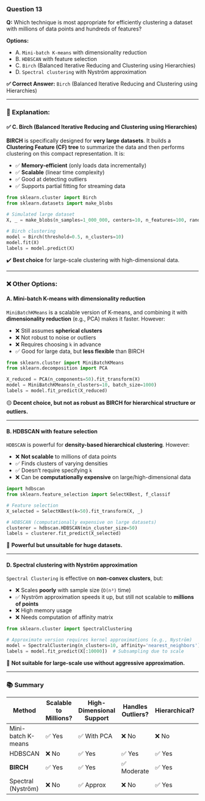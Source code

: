 ### **Question 13**

**Q:** Which technique is most appropriate for efficiently clustering a dataset with millions of data points and hundreds of features?

**Options:**

* A. `Mini-batch K-means` with dimensionality reduction
* B. `HDBSCAN` with feature selection
* C. `Birch` (Balanced Iterative Reducing and Clustering using Hierarchies)
* D. `Spectral clustering` with Nyström approximation

**✅ Correct Answer:** `Birch` (Balanced Iterative Reducing and Clustering using Hierarchies)

---

### 🧠 Explanation:

#### ✅ C. **Birch (Balanced Iterative Reducing and Clustering using Hierarchies)**

**BIRCH** is specifically designed for **very large datasets**. It builds a **Clustering Feature (CF) tree** to summarize the data and then performs clustering on this compact representation. It is:

* ✅ **Memory-efficient** (only loads data incrementally)
* ✅ **Scalable** (linear time complexity)
* ✅ Good at detecting outliers
* ✅ Supports partial fitting for streaming data

```python
from sklearn.cluster import Birch
from sklearn.datasets import make_blobs

# Simulated large dataset
X, _ = make_blobs(n_samples=1_000_000, centers=10, n_features=100, random_state=42)

# Birch clustering
model = Birch(threshold=0.5, n_clusters=10)
model.fit(X)
labels = model.predict(X)
```

✔️ **Best choice** for large-scale clustering with high-dimensional data.

---

### ❌ Other Options:

#### A. **Mini-batch K-means with dimensionality reduction**

`MiniBatchKMeans` is a scalable version of K-means, and combining it with **dimensionality reduction** (e.g., PCA) makes it faster. However:

* ❌ Still assumes **spherical clusters**
* ❌ Not robust to noise or outliers
* ❌ Requires choosing `k` in advance
* ✅ Good for large data, but **less flexible** than BIRCH

```python
from sklearn.cluster import MiniBatchKMeans
from sklearn.decomposition import PCA

X_reduced = PCA(n_components=50).fit_transform(X)
model = MiniBatchKMeans(n_clusters=10, batch_size=1000)
labels = model.fit_predict(X_reduced)
```

🟡 **Decent choice, but not as robust as BIRCH for hierarchical structure or outliers.**

---

#### B. **HDBSCAN with feature selection**

`HDBSCAN` is powerful for **density-based hierarchical clustering**. However:

* ❌ **Not scalable** to millions of data points
* ✅ Finds clusters of varying densities
* ✅ Doesn’t require specifying `k`
* ❌ Can be **computationally expensive** on large/high-dimensional data

```python
import hdbscan
from sklearn.feature_selection import SelectKBest, f_classif

# Feature selection
X_selected = SelectKBest(k=50).fit_transform(X, _)

# HDBSCAN (computationally expensive on large datasets)
clusterer = hdbscan.HDBSCAN(min_cluster_size=50)
labels = clusterer.fit_predict(X_selected)
```

🔴 **Powerful but unsuitable for huge datasets.**

---

#### D. **Spectral clustering with Nyström approximation**

`Spectral Clustering` is effective on **non-convex clusters**, but:

* ❌ Scales **poorly** with sample size (`O(n³)` time)
* ✅ Nyström approximation speeds it up, but still not scalable to **millions of points**
* ❌ High memory usage
* ❌ Needs computation of affinity matrix

```python
from sklearn.cluster import SpectralClustering

# Approximate version requires kernel approximations (e.g., Nyström)
model = SpectralClustering(n_clusters=10, affinity='nearest_neighbors')
labels = model.fit_predict(X[:10000])  # Subsampling due to scale
```

🔴 **Not suitable for large-scale use without aggressive approximation.**

---

### 📚 Summary

| Method             | Scalable to Millions? | High-Dimensional Support | Handles Outliers? | Hierarchical? | Verdict    |
| ------------------ | --------------------- | ------------------------ | ----------------- | ------------- | ---------- |
| Mini-batch K-means | ✅ Yes                 | ✅ With PCA               | ❌ No              | ❌ No          | 🟡         |
| HDBSCAN            | ❌ No                  | ✅ Yes                    | ✅ Yes             | ✅ Yes         | 🔴         |
| **BIRCH**          | ✅ Yes                 | ✅ Yes                    | ✅ Moderate        | ✅ Yes         | ✅ **Best** |
| Spectral (Nyström) | ❌ No                  | ✅ Approx                 | ❌ No              | ✅ Yes         | 🔴         |

